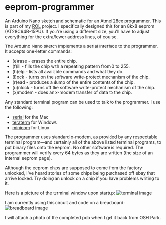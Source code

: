 # eeprom-programmer
An Arduino Nano sketch and schematic for an Atmel 28cx programmer. This is part of my [ROL](http://yoppeh.com/2019/04/07/rol-00000000-ready/) 
project.  I specifically designed this for an 8kx8 eeprom (AT28C64B-15PU). If you're using a different size, you'll have to adjust everything 
for the extra/fewer address lines, of course.

The Arduino Nano sketch implements a serial interface to the programmer. It accepts one-letter commands:
- (e)rase - erases the entire chip.
- (f)ill - fills the chip with a repeating pattern from 0 to 255.
- (h)elp - lists all available commands and what they do.
- (l)ock - turns on the software write-protect mechanism of the chip.
- (r)ead - produces a dump of the entire contents of the chip.
- (u)nlock - turns off the software write-protect mechanism of the chip.
- (x)modem - does an x-modem transfer of data to the chip.

Any standard terminal program can be used to talk to the programmer. I use the following:
- [serial](http://www.decisivetactics.com/products/serial/) for the Mac
- [teraterm](https://ttssh2.osdn.jp/index.html.en) for Windows
- [minicom](https://linux.die.net/man/1/minicom) for Linux

The programmer uses standard x-modem, as provided by any respectable terminal program—and certainly all of the
above listed terminal programs, to put binary files onto the eeprom. No other software is required. The programmer
will verify every 64 bytes as they are written (the size of an internal eeprom page).

Although the eeprom chips are supposed to come from the factory unlocked, I've heard stories of some chips being
purchased off ebay that arrive locked. Try doing an unlock on a chip if you have problems writing to it.

Here is a picture of the terminal window upon startup:
![terminal image](http://yoppeh.com/wp-content/uploads/2019/04/Screen-Shot-2019-04-23-at-8.01.13-PM.png)

I am currently using this circuit and code on a breadboard:
![breadboard image](http://yoppeh.com/wp-content/uploads/2019/04/UNADJUSTEDNONRAW_thumb_1ead.jpg)

I will attach a photo of the completed pcb when I get it back from OSH Park.

